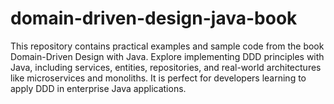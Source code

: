 # domain-driven-design-java-book
This repository contains practical examples and sample code from the book Domain-Driven Design with Java. Explore implementing DDD principles with Java, including services, entities, repositories, and real-world architectures like microservices and monoliths. It is perfect for developers learning to apply DDD in enterprise Java applications.
